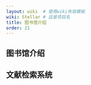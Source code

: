 ```yaml
---
layout: wiki  # 使用wiki布局模板
wiki: Stellar # 这是项目名
title: 图书馆介绍
order: 21
---
```



## 图书馆介绍
## 文献检索系统

